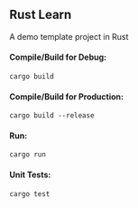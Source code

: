 ## Rust Learn

A demo template project in Rust

#### Compile/Build for Debug:

    cargo build

#### Compile/Build for Production:

    cargo build --release
    
#### Run:

    cargo run
    
#### Unit Tests:

    cargo test
    
    